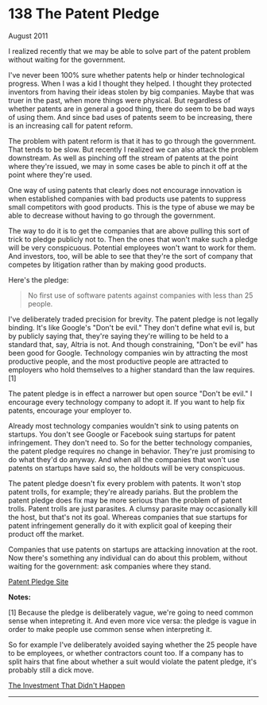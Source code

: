 # 138 The Patent Pledge


  
 
  
 August 2011   
  
 I realized recently that we may be able to solve part of the patent problem without waiting for the government.   
  
 I've never been 100% sure whether patents help or hinder technological progress. When I was a kid I thought they helped. I thought they protected inventors from having their ideas stolen by big companies. Maybe that was truer in the past, when more things were physical. But regardless of whether patents are in general a good thing, there do seem to be bad ways of using them. And since bad uses of patents seem to be increasing, there is an increasing call for patent reform.   
  
 The problem with patent reform is that it has to go through the government. That tends to be slow. But recently I realized we can also attack the problem downstream. As well as pinching off the stream of patents at the point where they're issued, we may in some cases be able to pinch it off at the point where they're used.   
  
 One way of using patents that clearly does not encourage innovation is when established companies with bad products use patents to suppress small competitors with good products. This is the type of abuse we may be able to decrease without having to go through the government.   
  
 The way to do it is to get the companies that are above pulling this sort of trick to pledge publicly not to. Then the ones that won't make such a pledge will be very conspicuous. Potential employees won't want to work for them. And investors, too, will be able to see that they're the sort of company that competes by litigation rather than by making good products.   
  
 Here's the pledge:   
  
 > No first use of software patents against companies with less than 25 people. 

 I've deliberately traded precision for brevity. The patent pledge is not legally binding. It's like Google's "Don't be evil." They don't define what evil is, but by publicly saying that, they're saying they're willing to be held to a standard that, say, Altria is not. And though constraining, "Don't be evil" has been good for Google. Technology companies win by attracting the most productive people, and the most productive people are attracted to employers who hold themselves to a higher standard than the law requires. [1]   
  
 The patent pledge is in effect a narrower but open source "Don't be evil." I encourage every technology company to adopt it. If you want to help fix patents, encourage your employer to.   
  
 Already most technology companies wouldn't sink to using patents on startups. You don't see Google or Facebook suing startups for patent infringement. They don't need to. So for the better technology companies, the patent pledge requires no change in behavior. They're just promising to do what they'd do anyway. And when all the companies that won't use patents on startups have said so, the holdouts will be very conspicuous.   
  
 The patent pledge doesn't fix every problem with patents. It won't stop patent trolls, for example; they're already pariahs. But the problem the patent pledge does fix may be more serious than the problem of patent trolls. Patent trolls are just parasites. A clumsy parasite may occasionally kill the host, but that's not its goal. Whereas companies that sue startups for patent infringement generally do it with explicit goal of keeping their product off the market.   
  
 Companies that use patents on startups are attacking innovation at the root. Now there's something any individual can do about this problem, without waiting for the government: ask companies where they stand.   
  
 
  
 
  
 [Patent Pledge Site](http://thepatentpledge.org)   
  
 
  
 
  
 **Notes:**   
  
 [1] Because the pledge is deliberately vague, we're going to need common sense when intepreting it. And even more vice versa: the pledge is vague in order to make people use common sense when interpreting it.   
  
 So for example I've deliberately avoided saying whether the 25 people have to be employees, or whether contractors count too. If a company has to split hairs that fine about whether a suit would violate the patent pledge, it's probably still a dick move.   
  
 
  
 
  
 
  
 [The Investment That Didn't Happen](http://k9ventures.com/blog/2011/04/27/modista/)   
  
 
  
 
  
 
  
 

 
* * *
 

 

